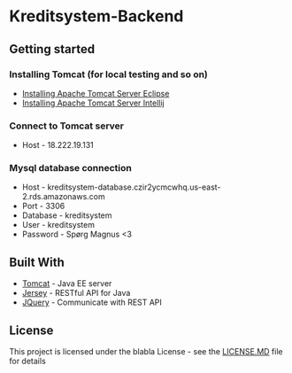 # Kreditsystem-Backend

## Getting started

### Installing Tomcat (for local testing and so on)

* [Installing Apache Tomcat Server Eclipse](https://www.eclipse.org/webtools/jst/components/ws/M5/tutorials/InstallTomcat.html) 
* [Installing Apache Tomcat Server Intellij](https://vaadin.com/docs/v7/framework/installing/installing-idea.html)

### Connect to Tomcat server 
* Host - 18.222.19.131

### Mysql database connection
* Host - kreditsystem-database.czir2ycmcwhq.us-east-2.rds.amazonaws.com
* Port - 3306
* Database - kreditsystem
* User - kreditsystem
* Password - Spørg Magnus <3

## Built With

* [Tomcat](www.tomcat.apache.org) - Java EE server
* [Jersey](https://jersey.github.io) - RESTful API for Java
* [JQuery](https://jquery.com) - Communicate with REST API

## License

This project is licensed under the blabla License - see the [LICENSE.MD](LICENSE.md) file for details

